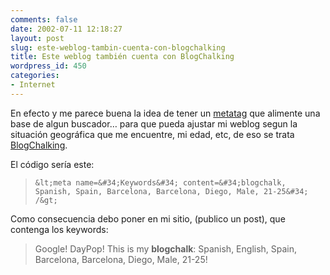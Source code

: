 ```yaml
---
comments: false
date: 2002-07-11 12:18:27
layout: post
slug: este-weblog-tambin-cuenta-con-blogchalking
title: Este weblog también cuenta con BlogChalking
wordpress_id: 450
categories:
- Internet
---
```


En efecto y me parece buena la idea de tener un [metatag](http://www.blogchalking.tk/) que alimente una base de algun buscador… para que pueda ajustar mi weblog segun la situación geográfica que me encuentre, mi edad, etc, de eso se trata [BlogChalking](http://www.blogchalking.tk/).  

  

El código sería este:  



> `&lt;meta name=&#34;Keywords&#34; content=&#34;blogchalk, Spanish, Spain, Barcelona, Barcelona, Diego, Male, 21-25&#34; /&gt;`





Como consecuencia debo poner en mi sitio, (publico un post), que contenga los keywords:





> Google! DayPop! This is my **blogchalk**: Spanish, English, Spain, Barcelona, Barcelona, Diego, Male, 21-25!




 
